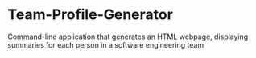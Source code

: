 # Team-Profile-Generator
Command-line application that generates an HTML webpage, displaying summaries for each person in a software engineering team
